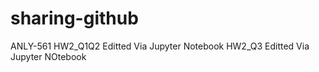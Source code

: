 # sharing-github
ANLY-561
HW2_Q1Q2 Editted Via Jupyter Notebook
HW2_Q3 Editted Via Jupyter NOtebook
